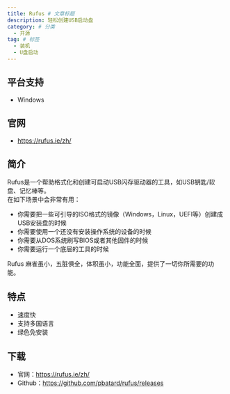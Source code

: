 ```yaml
---
title: Rufus # 文章标题
description: 轻松创建USB启动盘
category: # 分类
  - 开源
tag: # 标签
  - 装机
  - U盘启动
---
```

## 平台支持
- Windows

## 官网
- https://rufus.ie/zh/

## 简介
Rufus是一个帮助格式化和创建可启动USB闪存驱动器的工具，如USB钥匙/软盘、记忆棒等。  
在如下场景中会非常有用：
-   你需要把一些可引导的ISO格式的镜像（Windows，Linux，UEFI等）创建成USB安装盘的时候
-   你需要使用一个还没有安装操作系统的设备的时候
-   你需要从DOS系统刷写BIOS或者其他固件的时候
-   你需要运行一个底层的工具的时候

Rufus 麻雀虽小，五脏俱全，体积虽小，功能全面，提供了一切你所需要的功能。

## 特点
- 速度快
- 支持多国语言
- 绿色免安装

## 下载
- 官网：https://rufus.ie/zh/
- Github：https://github.com/pbatard/rufus/releases